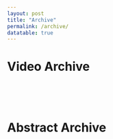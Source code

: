 ```yaml
---
layout: post
title: "Archive"
permalink: /archive/
datatable: true
---
```


# Video Archive
<table id="videos" class="display" width="100%"></table>


<br /> <br />

# Abstract Archive
<table id="abstracts" class="display" width="100%"></table>

<script src="{{ base.url | prepend: site.url }}/assets/js/load_table.js"></script>

